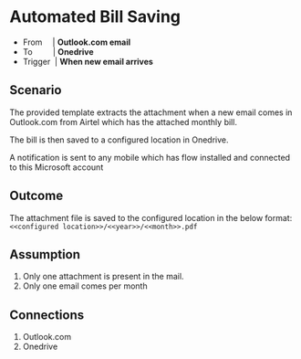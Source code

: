 # Automated Bill Saving

* From &emsp;| **Outlook.com email**
* To &emsp; &emsp;| **Onedrive**
* Trigger &nbsp;| **When new email arrives**

## Scenario
The provided template extracts the attachment when a new email comes in Outlook.com from Airtel which has the attached monthly bill.  

The bill is then saved to a configured location in Onedrive.

A notification is sent to any mobile which has flow installed and connected to this Microsoft account

## Outcome
The attachment file is saved to the configured location in the below format:  
`<<configured location>>/<<year>>/<<month>>.pdf`

## Assumption
1. Only one attachment is present in the mail.
2. Only one email comes per month

## Connections
1. Outlook.com
2. Onedrive